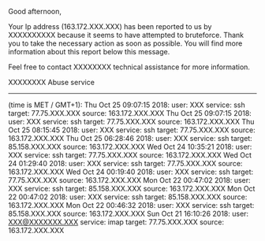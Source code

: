 Good afternoon,

Your Ip address (163.172.XXX.XXX) has been reported to us by XXXXXXXXXX because it seems to have attempted to bruteforce.
Thank you to take the necessary action as soon as possible.
You will find more information about this report below this message.

Feel free to contact XXXXXXXX technical assistance for more information.

XXXXXXXX Abuse service

------------------------------------------------------------------------------
(time is MET / GMT+1):
Thu Oct 25 09:07:15 2018: user: XXX service: ssh target: 77.75.XXX.XXX source: 163.172.XXX.XXX
Thu Oct 25 09:07:15 2018: user: XXX service: ssh target: 77.75.XXX.XXX source: 163.172.XXX.XXX
Thu Oct 25 08:15:45 2018: user: XXX service: ssh target: 77.75.XXX.XXX source: 163.172.XXX.XXX
Thu Oct 25 06:28:46 2018: user: XXX service: ssh target: 85.158.XXX.XXX source: 163.172.XXX.XXX
Wed Oct 24 10:35:21 2018: user: XXX service: ssh target: 77.75.XXX.XXX source: 163.172.XXX.XXX
Wed Oct 24 01:29:40 2018: user: XXX service: ssh target: 77.75.XXX.XXX source: 163.172.XXX.XXX
Wed Oct 24 00:19:40 2018: user: XXX service: ssh target: 77.75.XXX.XXX source: 163.172.XXX.XXX
Mon Oct 22 00:47:02 2018: user: XXX service: ssh target: 85.158.XXX.XXX source: 163.172.XXX.XXX
Mon Oct 22 00:47:02 2018: user: XXX service: ssh target: 85.158.XXX.XXX source: 163.172.XXX.XXX
Mon Oct 22 00:46:32 2018: user: XXX service: ssh target: 85.158.XXX.XXX source: 163.172.XXX.XXX
Sun Oct 21 16:10:26 2018: user: XXX@XXXXXXX.XXX service: imap target: 77.75.XXX.XXX source: 163.172.XXX.XXX
